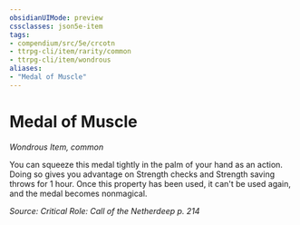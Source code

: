 ```yaml
---
obsidianUIMode: preview
cssclasses: json5e-item
tags:
- compendium/src/5e/crcotn
- ttrpg-cli/item/rarity/common
- ttrpg-cli/item/wondrous
aliases: 
- "Medal of Muscle"
---
```

# Medal of Muscle
*Wondrous Item, common*  


You can squeeze this medal tightly in the palm of your hand as an action. Doing so gives you advantage on Strength checks and Strength saving throws for 1 hour. Once this property has been used, it can't be used again, and the medal becomes nonmagical.

*Source: Critical Role: Call of the Netherdeep p. 214*